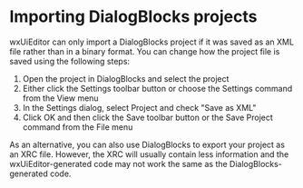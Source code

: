 # Importing DialogBlocks projects

wxUiEditor can only import a DialogBlocks project if it was saved as an XML file rather than in a binary format. You can change how the project file is saved using the following steps:

1) Open the project in DialogBlocks and select the project
2) Either click the Settings toolbar button or choose the Settings command from the View menu
3) In the Settings dialog, select Project and check "Save as XML"
4) Click OK and then click the Save toolbar button or the Save Project command from the File menu

As an alternative, you can also use DialogBlocks to export your project as an XRC file. However, the XRC will usually contain less information and the wxUiEditor-generated code may not work the same as the DialogBlocks-generated code.

